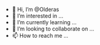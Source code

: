 - 👋 Hi, I’m @Olderas
- 👀 I’m interested in ...
- 🌱 I’m currently learning ...
- 💞️ I’m looking to collaborate on ...
- 📫 How to reach me ...

<!---
Olderas/Olderas is a ✨ special ✨ repository because its `README.md` (this file) appears on your GitHub profile.
You can click the Preview link to take a look at your changes.
--->
